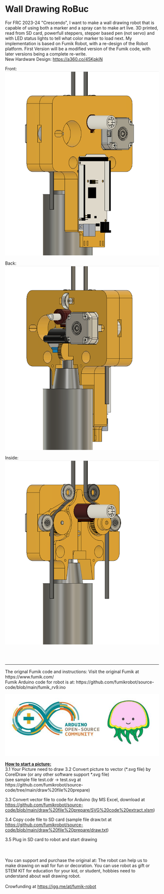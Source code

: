 # Wall Drawing RoBuc

For FRC 2023-24 "Crescendo", I want to make a wall drawing robot that is capable of using both a marker and a spray can to make art live.  3D printed, read from SD card, powerfull steppers, stepper based pen (not servo) and with LED status lights to tell what color marker to load next.  My implementation is based on Fumik Robot, with a re-design of the Robot platform.  First Version will be a modified version of the Fumik code, with later versions being a complete re-write.
<br>
New Hardware Design:
https://a360.co/45KpkjN
<br>
<p>Front:
<img  src="https://github.com/mperino/Wall-Drawing-RoBuc/blob/main/Images/Front%20Side.png">
</p>
<p>Back:
<img  src="https://github.com/mperino/Wall-Drawing-RoBuc/blob/main/Images/Back%20Side.png">
</p>
<p> Inside:
<img  src="https://github.com/mperino/Wall-Drawing-RoBuc/blob/main/Images/Inside.png">
</p>
<br>


<br>
<hr>
The orignal Fumik code and instructions:
Visit the original Fumik at https://www.fumik.com/ 
<BR>
Fumik Arduino code for robot is at: https://github.com/fumikrobot/source-code/blob/main/fumik_rv9.ino
<p align="center">
  <img  src="https://github.com/fumikrobot/NonCodeFiles/blob/main/4.jpg">
</p>
<u><b> How to start a picture: </b></u>
<br/>
3.1 Your Picture need to draw
3.2 Convert picture to vector (*.svg file) by CorelDraw (or any other software support *.svg file)
<br/>
(see sample file test.cdr -> test.svg at https://github.com/fumikrobot/source-code/tree/main/draw%20file%20prepare)

3.3 Convert vector file to code for Arduino (by MS Excel, download at https://github.com/fumikrobot/source-code/blob/main/draw%20file%20prepare/SVG%20code%20extract.xlsm)

3.4 Copy code file to SD card
(sample file draw.txt at https://github.com/fumikrobot/source-code/blob/main/draw%20file%20prepare/draw.txt)

3.5 Plug in SD card to robot and start drawing
<br/><br/><br/><br/>
You can support and purchase the original at:
The robot can help us to make drawing on wall for fun or decoration. You can use robot as gift or STEM KIT for education for your kid, or student, hobbies need to understand about wall drawing robot.
<br/><br/>
Crowfunding at https://igg.me/at/fumik-robot
<br/>


